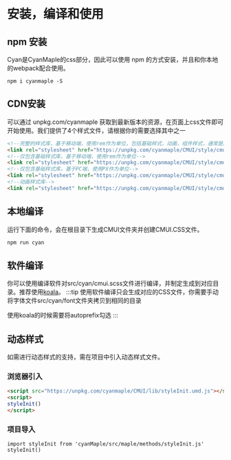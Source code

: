 # 安装，编译和使用
## npm 安装
Cyan是CyanMaple的css部分，因此可以使用 npm 的方式安装，并且和你本地的webpack配合使用。
```
npm i cyanmaple -S
```
## CDN安装
可以通过 unpkg.com/cyanmaple 获取到最新版本的资源，在页面上css文件即可开始使用。我们提供了4个样式文件，请根据你的需要选择其中之一
```html
<!--完整的样式库，基于移动端，使用rem作为单位，包括基础样式，动画，组件样式，通常是配合maple组件使用-->
<link rel="stylesheet" href="https://unpkg.com/cyanmaple/CMUI/style/cmui.css">
<!--仅包含基础样式库，基于移动端，使用rem作为单位-->
<link rel="stylesheet" href="https://unpkg.com/cyanmaple/CMUI/style/cmuiMobile.css">
<!--仅包含基础样式库，基于PC端，使用PX作为单位-->
<link rel="stylesheet" href="https://unpkg.com/cyanmaple/CMUI/style/cmuiPc.css">
<!--动画样式库-->
<link rel="stylesheet" href="https://unpkg.com/cyanmaple/CMUI/style/cmuiAnimate.css">

```
## 本地编译
运行下面的命令，会在根目录下生成CMUI文件夹并创建CMUI.CSS文件。
```html
npm run cyan
```
## 软件编译
你可以使用编译软件对src/cyan/cmui.scss文件进行编译，并制定生成到对应目录。推荐使用[koala](http://koala-app.com)。
:::tip
使用软件编译只会生成对应的CSS文件，你需要手动将字体文件src/cyan/font文件夹拷贝到相同的目录

使用koala的时候需要将autoprefix勾选
:::
## 动态样式
如需进行动态样式的支持，需在项目中引入动态样式文件。
### 浏览器引入
```html
<script src="https://unpkg.com/cyanmaple/CMUI/lib/styleInit.umd.js"></script>
<script>
styleInit()
</script>

```
### 项目导入
```console
import styleInit from 'cyanMaple/src/maple/methods/styleInit.js'
styleInit()
```
